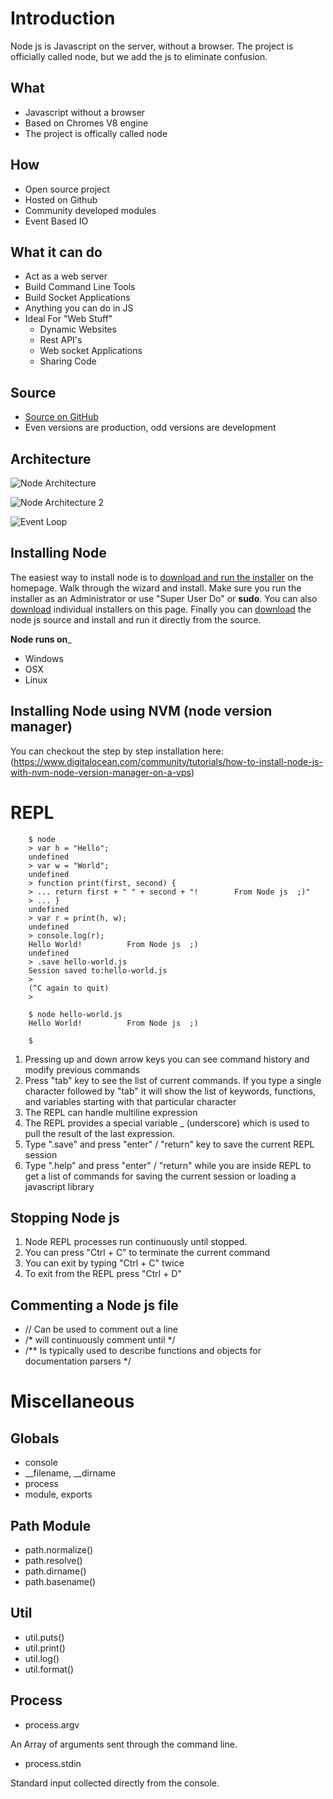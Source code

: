 Introduction
=============

Node js is Javascript on the server, without a browser.  The project is officially called node, but we add the js to eliminate confusion.

What
----
* Javascript without a browser
* Based on Chromes V8 engine
* The project is offically called node

How
---
* Open source project
* Hosted on Github
* Community developed modules
* Event Based IO

What it can do
--------------
* Act as a web server
* Build Command Line Tools
* Build Socket Applications
* Anything you can do in JS
* Ideal For "Web Stuff"
    * Dynamic Websites
    * Rest API's
    * Web socket Applications
    * Sharing Code

Source
------
* [Source on GitHub](https://github.com/joyent/node)
* Even versions are production, odd versions are development

Architecture
------------
![Node Architecture](https://github.com/hirakchatterjee/node-intro/blob/master/intro/node_architecture_diagram.png)

![Node Architecture 2](https://github.com/hirakchatterjee/node-intro/blob/master/intro/node_architecture_diagram2.png)

![Event Loop](https://github.com/hirakchatterjee/node-intro/blob/master/intro/eventloop.png)


Installing Node
---------------
The easiest way to install node is to [download and run the installer](http://nodejs.org) on the homepage.
Walk through the wizard and install. Make sure you run the installer as an Administrator or use
"Super User Do" or __sudo__.  You can also [download](nodejs.org/download/) individual installers on this page.
Finally you can [download](nodejs.org/dist/v4.2.4/node-v4.2.4.pkg) the node js source and install and run
it directly from the source.

__Node runs on___
* Windows
* OSX
* Linux

Installing Node using NVM (node version manager)
------------------------------------------------
You can checkout the step by step installation here:
(https://www.digitalocean.com/community/tutorials/how-to-install-node-js-with-nvm-node-version-manager-on-a-vps)

REPL
====
```
    $ node
    > var h = "Hello";
    undefined
    > var w = "World";
    undefined
    > function print(first, second) {
    > ... return first + " " + second + "!        From Node js  ;)"
    > ... }
    undefined
    > var r = print(h, w);
    undefined
    > console.log(r);
    Hello World!          From Node js  ;)
    undefined
    > .save hello-world.js
    Session saved to:hello-world.js
    >
    (^C again to quit)
    >

    $ node hello-world.js
    Hello World!          From Node js  ;)

    $

```


1. Pressing up and down arrow keys you can see command history and modify previous commands
2. Press "tab" key to see the list of current commands. If you type a single character followed by "tab" it will show the list of keywords, functions, and variables starting with that particular character
3. The REPL can handle multiline expression
4. The REPL provides a special variable _ (underscore) which is used to pull the result of the last expression.
5. Type ".save" and press "enter" / "return" key to save the current REPL session
6. Type ".help" and press "enter" / "return" while you are inside REPL to get a list of commands for saving the current session or loading a javascript library

Stopping Node js
----------------
1. Node REPL processes run continuously until stopped.
2. You can press "Ctrl + C" to terminate the current command
3. You can exit by typing "Ctrl + C" twice
4. To exit from the REPL press "Ctrl + D"

Commenting a Node js file
-------------------------
* // Can be used to comment out a line
* /* will continuously comment until */
* /** Is typically used to describe functions and objects for documentation parsers */

Miscellaneous
=============

Globals
--------
* console
* __filename, __dirname
* process
* module, exports

Path Module
-----------
* path.normalize()
* path.resolve()
* path.dirname()
* path.basename()

Util
----
* util.puts()
* util.print()
* util.log()
* util.format()

Process
--------
* process.argv

An Array of arguments sent through the command line.

* process.stdin
 
Standard input collected directly from the console.